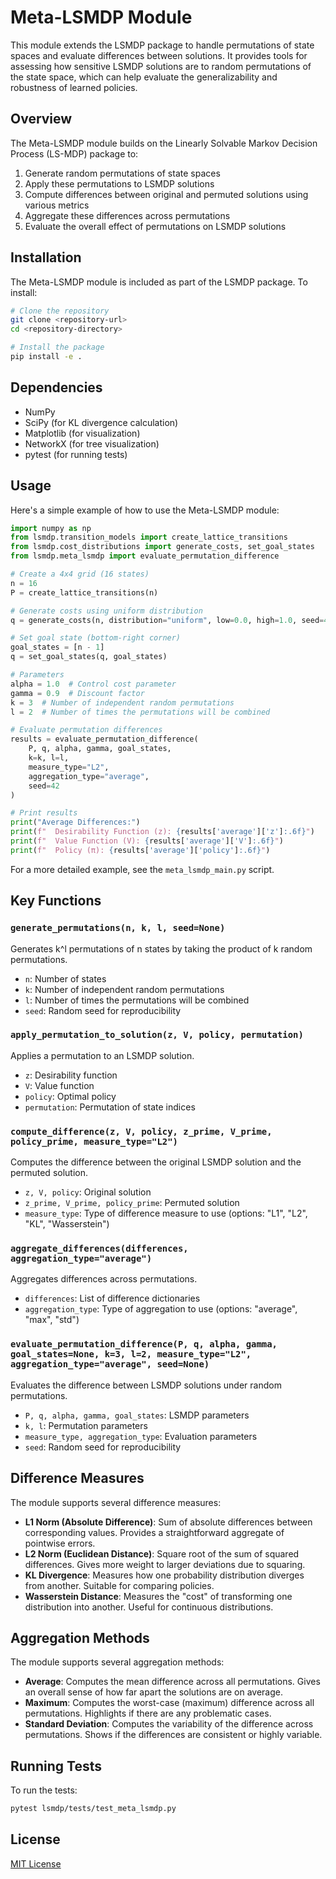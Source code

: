 # Meta-LSMDP Module

This module extends the LSMDP package to handle permutations of state spaces and evaluate differences between solutions. It provides tools for assessing how sensitive LSMDP solutions are to random permutations of the state space, which can help evaluate the generalizability and robustness of learned policies.

## Overview

The Meta-LSMDP module builds on the Linearly Solvable Markov Decision Process (LS-MDP) package to:

1. Generate random permutations of state spaces
2. Apply these permutations to LSMDP solutions
3. Compute differences between original and permuted solutions using various metrics
4. Aggregate these differences across permutations
5. Evaluate the overall effect of permutations on LSMDP solutions

## Installation

The Meta-LSMDP module is included as part of the LSMDP package. To install:

```bash
# Clone the repository
git clone <repository-url>
cd <repository-directory>

# Install the package
pip install -e .
```

## Dependencies

- NumPy
- SciPy (for KL divergence calculation)
- Matplotlib (for visualization)
- NetworkX (for tree visualization)
- pytest (for running tests)

## Usage

Here's a simple example of how to use the Meta-LSMDP module:

```python
import numpy as np
from lsmdp.transition_models import create_lattice_transitions
from lsmdp.cost_distributions import generate_costs, set_goal_states
from lsmdp.meta_lsmdp import evaluate_permutation_difference

# Create a 4x4 grid (16 states)
n = 16
P = create_lattice_transitions(n)

# Generate costs using uniform distribution
q = generate_costs(n, distribution="uniform", low=0.0, high=1.0, seed=42)

# Set goal state (bottom-right corner)
goal_states = [n - 1]
q = set_goal_states(q, goal_states)

# Parameters
alpha = 1.0  # Control cost parameter
gamma = 0.9  # Discount factor
k = 3  # Number of independent random permutations
l = 2  # Number of times the permutations will be combined

# Evaluate permutation differences
results = evaluate_permutation_difference(
    P, q, alpha, gamma, goal_states, 
    k=k, l=l, 
    measure_type="L2", 
    aggregation_type="average", 
    seed=42
)

# Print results
print("Average Differences:")
print(f"  Desirability Function (z): {results['average']['z']:.6f}")
print(f"  Value Function (V): {results['average']['V']:.6f}")
print(f"  Policy (π): {results['average']['policy']:.6f}")
```

For a more detailed example, see the `meta_lsmdp_main.py` script.

## Key Functions

### `generate_permutations(n, k, l, seed=None)`

Generates k^l permutations of n states by taking the product of k random permutations.

- `n`: Number of states
- `k`: Number of independent random permutations
- `l`: Number of times the permutations will be combined
- `seed`: Random seed for reproducibility

### `apply_permutation_to_solution(z, V, policy, permutation)`

Applies a permutation to an LSMDP solution.

- `z`: Desirability function
- `V`: Value function
- `policy`: Optimal policy
- `permutation`: Permutation of state indices

### `compute_difference(z, V, policy, z_prime, V_prime, policy_prime, measure_type="L2")`

Computes the difference between the original LSMDP solution and the permuted solution.

- `z, V, policy`: Original solution
- `z_prime, V_prime, policy_prime`: Permuted solution
- `measure_type`: Type of difference measure to use (options: "L1", "L2", "KL", "Wasserstein")

### `aggregate_differences(differences, aggregation_type="average")`

Aggregates differences across permutations.

- `differences`: List of difference dictionaries
- `aggregation_type`: Type of aggregation to use (options: "average", "max", "std")

### `evaluate_permutation_difference(P, q, alpha, gamma, goal_states=None, k=3, l=2, measure_type="L2", aggregation_type="average", seed=None)`

Evaluates the difference between LSMDP solutions under random permutations.

- `P, q, alpha, gamma, goal_states`: LSMDP parameters
- `k, l`: Permutation parameters
- `measure_type, aggregation_type`: Evaluation parameters
- `seed`: Random seed for reproducibility

## Difference Measures

The module supports several difference measures:

- **L1 Norm (Absolute Difference)**: Sum of absolute differences between corresponding values. Provides a straightforward aggregate of pointwise errors.
- **L2 Norm (Euclidean Distance)**: Square root of the sum of squared differences. Gives more weight to larger deviations due to squaring.
- **KL Divergence**: Measures how one probability distribution diverges from another. Suitable for comparing policies.
- **Wasserstein Distance**: Measures the "cost" of transforming one distribution into another. Useful for continuous distributions.

## Aggregation Methods

The module supports several aggregation methods:

- **Average**: Computes the mean difference across all permutations. Gives an overall sense of how far apart the solutions are on average.
- **Maximum**: Computes the worst-case (maximum) difference across all permutations. Highlights if there are any problematic cases.
- **Standard Deviation**: Computes the variability of the difference across permutations. Shows if the differences are consistent or highly variable.

## Running Tests

To run the tests:

```bash
pytest lsmdp/tests/test_meta_lsmdp.py
```

## License

[MIT License](LICENSE)
